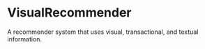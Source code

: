 # VisualRecommender
A recommender system that uses visual, transactional, and textual information. 
